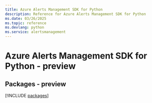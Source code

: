 ```yaml
---
title: Azure Alerts Management SDK for Python
description: Reference for Azure Alerts Management SDK for Python
ms.date: 03/26/2025
ms.topic: reference
ms.devlang: python
ms.service: alertsmanagement
---
```

# Azure Alerts Management SDK for Python - preview
## Packages - preview
[!INCLUDE [packages](alerts-management-index.md)]